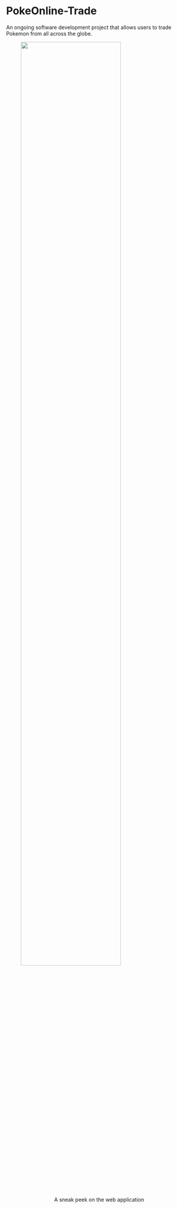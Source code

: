 # PokeOnline-Trade

An ongoing software development project that allows users to trade Pokemon from all across the globe. 

<figure>
    <img src="https://cdn.discordapp.com/attachments/1107906633356562454/1112071726432522331/1.PNG" style="width: 80%">
    <figcaption style="text-align: center">A sneak peek on the web application</figcaption>
</figure>
